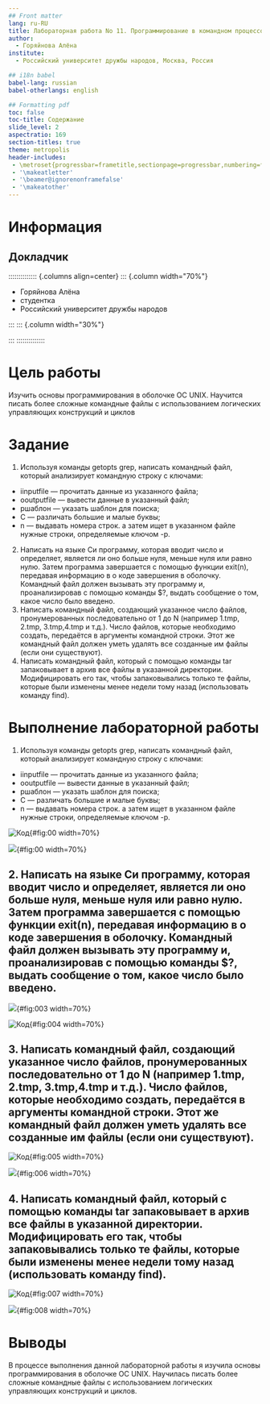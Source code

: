```yaml
---
## Front matter
lang: ru-RU
title: Лабораторная работа No 11. Программирование в командном процессоре ОС UNIX. Ветвления и циклы
author:
  - Горяйнова Алёна
institute:
  - Российский университет дружбы народов, Москва, Россия

## i18n babel
babel-lang: russian
babel-otherlangs: english

## Formatting pdf
toc: false
toc-title: Содержание
slide_level: 2
aspectratio: 169
section-titles: true
theme: metropolis
header-includes:
 - \metroset{progressbar=frametitle,sectionpage=progressbar,numbering=fraction}
 - '\makeatletter'
 - '\beamer@ignorenonframefalse'
 - '\makeatother'
---
```


# Информация

## Докладчик

:::::::::::::: {.columns align=center}
::: {.column width="70%"}

  * Горяйнова Алёна
  * студентка
  * Российский университет дружбы народов

:::
::: {.column width="30%"}


:::
::::::::::::::

# Цель работы

Изучить основы программирования в оболочке ОС UNIX. Научится писать более
сложные командные файлы с использованием логических управляющих конструкций
и циклов

# Задание


  1.  Используя команды getopts grep, написать командный файл, который анализирует командную строку с ключами:
   - iinputfile — прочитать данные из указанного файла;
   - ooutputfile — вывести данные в указанный файл;
   - pшаблон — указать шаблон для поиска;
   - C — различать большие и малые буквы;
   - n — выдавать номера строк. а затем ищет в указанном файле нужные строки, определяемые ключом -p.

  2.  Написать на языке Си программу, которая вводит число и определяет, является ли оно больше нуля, меньше нуля или равно нулю. Затем программа завершается с помощью функции exit(n), передавая информацию в о коде завершения в оболочку. Командный файл должен вызывать эту программу и, проанализировав с помощью команды $?, выдать сообщение о том, какое число было введено.
   3. Написать командный файл, создающий указанное число файлов, пронумерованных последовательно от 1 до N (например 1.tmp, 2.tmp, 3.tmp,4.tmp и т.д.). Число файлов, которые необходимо создать, передаётся в аргументы командной строки. Этот же командный файл должен уметь удалять все созданные им файлы (если они существуют).
  4.  Написать командный файл, который с помощью команды tar запаковывает в архив все файлы в указанной директории. Модифицировать его так, чтобы запаковывались только те файлы, которые были изменены менее недели тому назад (использовать команду find).

# Выполнение лабораторной работы


  1.  Используя команды getopts grep, написать командный файл, который анализирует командную строку с ключами:

   - iinputfile — прочитать данные из указанного файла;
   - ooutputfile — вывести данные в указанный файл;
   - pшаблон — указать шаблон для поиска;
   - C — различать большие и малые буквы;
   - n — выдавать номера строк. а затем ищет в указанном файле нужные строки, определяемые ключом -p. 

![Код](image/1.png){#fig:00 width=70%}

![](image/2.png){#fig:00 width=70%}

## 2. Написать на языке Си программу, которая вводит число и определяет, является ли оно больше нуля, меньше нуля или равно нулю. Затем программа завершается с помощью функции exit(n), передавая информацию в о коде завершения в оболочку. Командный файл должен вызывать эту программу и, проанализировав с помощью команды $?, выдать сообщение о том, какое число было введено.

![](image/3.png){#fig:003 width=70%}

![Код](image/4.png){#fig:004 width=70%}

## 3. Написать командный файл, создающий указанное число файлов, пронумерованных последовательно от 1 до N (например 1.tmp, 2.tmp, 3.tmp,4.tmp и т.д.). Число файлов, которые необходимо создать, передаётся в аргументы командной строки. Этот же командный файл должен уметь удалять все созданные им файлы (если они существуют). 
 
![Код](image/5.png){#fig:005 width=70%}

![](image/6.png){#fig:006 width=70%}

## 4. Написать командный файл, который с помощью команды tar запаковывает в архив все файлы в указанной директории. Модифицировать его так, чтобы запаковывались только те файлы, которые были изменены менее недели тому назад (использовать команду find).

![Код](image/7.png){#fig:007 width=70%}

![](image/8.png){#fig:008 width=70%}

# Выводы

В процессе выполнения данной лабораторной работы я изучила основы программирования в оболочке ОС UNIX. Научилась писать более сложные командные файлы с использованием логических управляющих конструкций и циклов.

